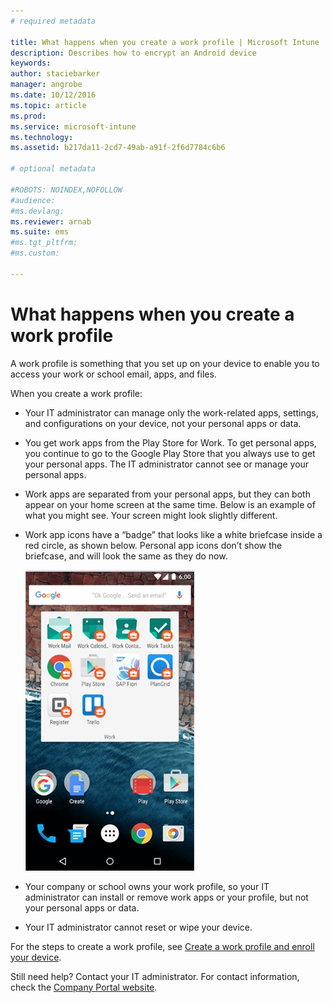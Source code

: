 ```yaml
---
# required metadata

title: What happens when you create a work profile | Microsoft Intune
description: Describes how to encrypt an Android device
keywords:
author: staciebarker
manager: angrobe
ms.date: 10/12/2016
ms.topic: article
ms.prod:
ms.service: microsoft-intune
ms.technology:
ms.assetid: b217da11-2cd7-49ab-a91f-2f6d7784c6b6

# optional metadata

#ROBOTS: NOINDEX,NOFOLLOW
#audience:
#ms.devlang:
ms.reviewer: arnab
ms.suite: ems
#ms.tgt_pltfrm:
#ms.custom:

---
```



# What happens when you create a work profile

A work profile is something that you set up on your device to enable you to access your work or school email, apps, and files.

When you create a work profile:

- Your IT administrator can manage only the work-related apps, settings, and configurations on your device, not your personal apps or data.

- You get work apps from the Play Store for Work. To get personal apps, you continue to go to the Google Play Store that you always use to get your personal apps. The IT administrator cannot see or manage your personal apps.

- Work apps are separated from your personal apps, but they can both appear on your home screen at the same time. Below is an example of what you might see. Your screen might look slightly different.

- Work app icons have a “badge” that looks like a white briefcase inside a red circle, as shown below. Personal app icons don’t show the briefcase, and will look the same as they do now.

	![Android Play Store for Work](./media/afw-google-play-store-for-work.png)

- Your company or school owns your work profile, so your IT administrator can install or remove work apps or your profile, but not your personal apps or data.
- Your IT administrator cannot reset or wipe your device.

For the steps to create a work profile, see [Create a work profile and enroll your device](create-a-work-profile-and-enroll-your-device-in-intune-android.md).

Still need help? Contact your IT administrator. For contact information, check the [Company Portal website](http://portal.manage.microsoft.com).


